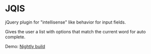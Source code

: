 JQIS
====

jQuery plugin for "intellisense" like behavior for input fields.

Gives the user a list with options that match the current word for auto complete.

Demo: [Nightly build](http://jqis.kenneth.ly/)
